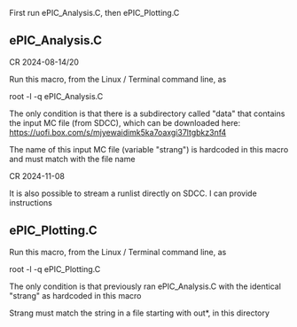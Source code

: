First run ePIC_Analysis.C, then ePIC_Plotting.C

## ePIC_Analysis.C

CR 2024-08-14/20

Run this macro, from the Linux / Terminal command line, as

root -l -q ePIC_Analysis.C

The only condition is that there is a subdirectory called "data" that contains the input MC file (from SDCC), which can be downloaded here:
https://uofi.box.com/s/mjyewaidimk5ka7oaxgi37ltgbkz3nf4

The name of this input MC file (variable "strang") is hardcoded in this macro and must match with the file name

CR 2024-11-08

It is also possible to stream a runlist directly on SDCC. I can provide instructions

## ePIC_Plotting.C

Run this macro, from the Linux / Terminal command line, as

root -l -q ePIC_Plotting.C

The only condition is that previously ran ePIC_Analysis.C  with the identical "strang" as hardcoded in this macro

Strang must match the string in a file starting with out*, in this directory
